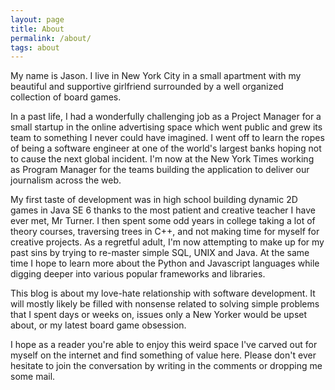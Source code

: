 ```yaml
---
layout: page
title: About
permalink: /about/
tags: about
---
```


My name is Jason. I live in New York City in a small apartment with my beautiful and supportive girlfriend surrounded by a well organized collection of board games.

In a past life, I had a wonderfully challenging job as a Project Manager for a small startup in the online advertising space which went public and grew its team to something I never could have imagined. I went off to learn the ropes of being a software engineer at one of the world's largest banks hoping not to cause the next global incident. I'm now at the New York Times working as Program Manager for the teams building the application to deliver our journalism across the web.

My first taste of development was in high school building dynamic 2D games in Java SE 6 thanks to the most patient and creative teacher I have ever met, Mr Turner. I then spent some odd years in college taking a lot of theory courses, traversing trees in C++, and not making time for myself for creative projects. As a regretful adult, I'm now attempting to make up for my past sins by trying to re-master simple SQL, UNIX and Java. At the same time I hope to learn more about the Python and Javascript languages while digging deeper into various popular frameworks and libraries. 

This blog is about my love-hate relationship with software development. It will mostly likely be filled with nonsense related to solving simple problems that I spent days or weeks on, issues only a New Yorker would be upset about, or my latest board game obsession. 

I hope as a reader you're able to enjoy this weird space I've carved out for myself on the internet and find something of value here. Please don't ever hesitate to join the conversation by writing in the comments or dropping me some mail.